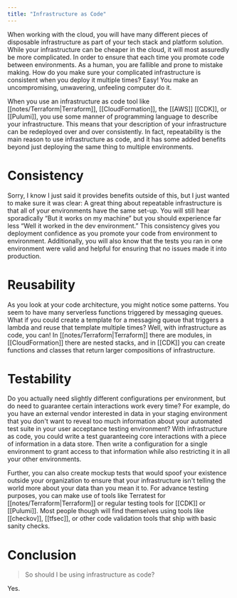 ```yaml
---
title: "Infrastructure as Code"
---
```

When working with the cloud, you will have many different pieces of disposable infrastructure as part of your tech stack and platform solution. While your infrastructure can be cheaper in the cloud, it will most assuredly be more complicated. In order to ensure that each time you promote code between environments. As a human, you are fallible and prone to mistake making. How do you make sure your complicated infrastructure is consistent when you deploy it multiple times? Easy! You make an uncompromising, unwavering, unfeeling computer do it.

When you use an infrastructure as code tool like [[notes/Terraform|Terraform]], [[CloudFormation]], the [[AWS]] [[CDK]], or [[Pulumi]], you use some manner of programming language to describe your infrastructure. This means that your description of your infrastructure can be redeployed over and over consistently. In fact, repeatability is the main reason to use infrastructure as code, and it has some added benefits beyond just deploying the same thing to multiple environments.

# Consistency
Sorry, I know I just said it provides benefits outside of this, but I just wanted to make sure it was clear: A great thing about repeatable infrastructure is that all of your environments have the same set-up. You will still hear sporadically “But it works on my machine” but you should experience far less “Well it worked in the dev environment.” This consistency gives you deployment confidence as you promote your code from environment to environment. Additionally, you will also know that the tests you ran in one environment were valid and helpful for ensuring that no issues made it into production.

# Reusability
As you look at your code architecture, you might notice some patterns. You seem to have many serverless functions triggered by messaging queues. What if you could create a template for a messaging queue that triggers a lambda and reuse that template multiple times? Well, with infrastructure as code, you can! In [[notes/Terraform|Terraform]] there are modules, in [[CloudFormation]] there are nested stacks, and in [[CDK]] you can create functions and classes that return larger compositions of infrastructure.

# Testability
Do you actually need slightly different configurations per environment, but do need to guarantee certain interactions work every time? For example, do you have an external vendor interested in data in your staging environment that you don't want to reveal too much information about your automated test suite in your user acceptance testing environment? With infrastructure as code, you could write a test guaranteeing core interactions with a piece of information in a data store. Then write a configuration for a single environment to grant access to that information while also restricting it in all your other environments.

Further, you can also create mockup tests that would spoof your existence outside your organization to ensure that your infrastructure isn't telling the world more about your data than you mean it to. For advance testing purposes, you can make use of tools like Terratest for [[notes/Terraform|Terraform]] or regular testing tools for [[CDK]] or [[Pulumi]]. Most people though will find themselves using tools like [[checkov]], [[tfsec]], or other code validation tools that ship with basic sanity checks.

# Conclusion
> So should I be using infrastructure as code?

Yes.